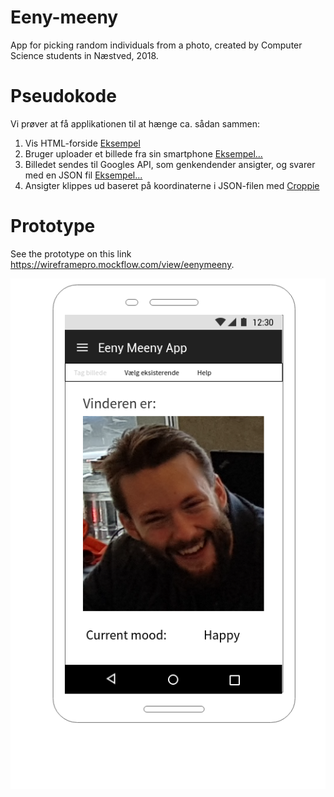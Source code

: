# Eeny-meeny
App for picking random individuals from a photo, created by Computer Science students in Næstved, 2018. 

# Pseudokode
Vi prøver at få applikationen til at hænge ca. sådan sammen:

1. Vis HTML-forside [Eksempel](https://wireframepro.mockflow.com/view/eenymeeny)
2. Bruger uploader et billede fra sin smartphone [Eksempel...](http://code.hootsuite.com/html5/)
3. Billedet sendes til Googles API, som genkendender ansigter, og svarer med en JSON fil [Eksempel...](https://cloud.google.com/vision/)
4. Ansigter klippes ud baseret på koordinaterne i JSON-filen med [Croppie](https://github.com/Foliotek/Croppie)

# Prototype
See the prototype on this link https://wireframepro.mockflow.com/view/eenymeeny.

![Prototypen](https://raw.githubusercontent.com/andracs/Eeny-meeny/master/frontend-prototype/Screen-3_Enkelt_person.png)
